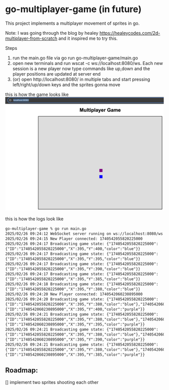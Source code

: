 # go-multiplayer-game (in future)

This project implements a multiplayer movement of sprites in go.

Note: I was going through the blog by healey https://healeycodes.com/2d-multiplayer-from-scratch and it inspired me to try this.

Steps
1. run the main.go file via go run go-multiplayer-game/main.go
2. open new terminals and run wscat -c ws://localhost:8080/ws. Each new session is a new player now type commands like up,down and the player positions are updated at server end
3. (or) open http://localhost:8080/ in multiple tabs and start pressing left/right/up/down keys and the sprites gonna move

this is how the game looks like
![Character](images/multiplayer.png)

this is how the logs look like

```
go-multiplayer-game % go run main.go
2025/02/26 09:24:12 WebSocket server running on ws://localhost:8080/ws
2025/02/26 09:24:15 New Player connected: 1740542055820225000
2025/02/26 09:24:17 Broadcasting game state: {"1740542055820225000":{"ID":"1740542055820225000","X":395,"Y":400,"color":"blue"}}
2025/02/26 09:24:17 Broadcasting game state: {"1740542055820225000":{"ID":"1740542055820225000","X":395,"Y":395,"color":"blue"}}
2025/02/26 09:24:17 Broadcasting game state: {"1740542055820225000":{"ID":"1740542055820225000","X":395,"Y":390,"color":"blue"}}
2025/02/26 09:24:17 Broadcasting game state: {"1740542055820225000":{"ID":"1740542055820225000","X":395,"Y":385,"color":"blue"}}
2025/02/26 09:24:18 Broadcasting game state: {"1740542055820225000":{"ID":"1740542055820225000","X":395,"Y":380,"color":"blue"}}
2025/02/26 09:24:20 New Player connected: 1740542060230895000
2025/02/26 09:24:20 Broadcasting game state: {"1740542055820225000":{"ID":"1740542055820225000","X":395,"Y":380,"color":"blue"},"1740542060230895000":{"ID":"1740542060230895000","X":395,"Y":400,"color":"purple"}}
2025/02/26 09:24:21 Broadcasting game state: {"1740542055820225000":{"ID":"1740542055820225000","X":395,"Y":380,"color":"blue"},"1740542060230895000":{"ID":"1740542060230895000","X":395,"Y":395,"color":"purple"}}
2025/02/26 09:24:21 Broadcasting game state: {"1740542055820225000":{"ID":"1740542055820225000","X":395,"Y":380,"color":"blue"},"1740542060230895000":{"ID":"1740542060230895000","X":395,"Y":390,"color":"purple"}}
2025/02/26 09:24:21 Broadcasting game state: {"1740542055820225000":{"ID":"1740542055820225000","X":395,"Y":380,"color":"blue"},"1740542060230895000":{"ID":"1740542060230895000","X":395,"Y":385,"color":"purple"}}
```

## Roadmap:
[] implement two sprites shooting each other
